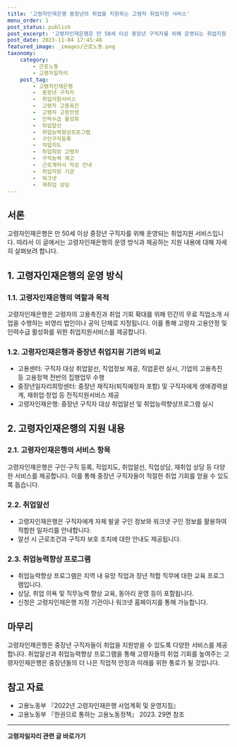 ```yaml
---
title: '고령자인재은행 중장년의 취업을 지원하는 고령자 취업지원 서비스'
menu_order: 1
post_status: publish
post_excerpt: '고령자인재은행은 만 50세 이상 중장년 구직자를 위해 운영되는 취업지원 서비스입니다. 따라서 이 글에서는 고령자인재은행의 운영 방식과 제공하는 지원 내용에 대해 자세히 살펴보려 합니다.'
post_date: 2023-11-04 17:45:46
featured_image: _images/근로노동.png
taxonomy:
    category:
        - 근로노동
        - 고령자일자리
    post_tag:
        - 고령자인재은행
        -  중장년 구직자
        -  취업지원서비스
        -  고령자 고용촉진
        -  고령자 고용안정
        -  인력수급 활성화
        -  취업알선
        -  취업능력향상프로그램
        -  구인구직등록
        -  직업지도
        -  취업희망 고령자
        -  구직능력 제고
        -  근로계약서 작성 안내
        -  취업지원 기관
        -  워크넷
        -  재취업 상담
---
```




## 서론
고령자인재은행은 만 50세 이상 중장년 구직자를 위해 운영되는 취업지원 서비스입니다. 따라서 이 글에서는 고령자인재은행의 운영 방식과 제공하는 지원 내용에 대해 자세히 살펴보려 합니다.

## 1. 고령자인재은행의 운영 방식
### 1.1. 고령자인재은행의 역할과 목적
고령자인재은행은 고령자의 고용촉진과 취업 기회 확대를 위해 민간의 무료 직업소개 사업을 수행하는 비영리 법인이나 공익 단체로 지정됩니다. 이를 통해 고령자 고용안정 및 인력수급 활성화를 위한 취업지원서비스를 제공합니다.

### 1.2. 고령자인재은행과 중장년 취업지원 기관의 비교
- 고용센터: 구직자 대상 취업알선, 직업정보 제공, 직업훈련 실시, 기업의 고용촉진 등 고용정책 전반의 집행업무 수행
- 중장년일자리희망센터: 중장년 재직자(퇴직예정자 포함) 및 구직자에게 생애경력설계, 재취업·창업 등 전직지원서비스 제공
- 고령자인재은행: 중장년 구직자 대상 취업알선 및 취업능력향상프로그램 실시

## 2. 고령자인재은행의 지원 내용
### 2.1. 고령자인재은행의 서비스 항목
고령자인재은행은 구인·구직 등록, 직업지도, 취업알선, 직업상담, 재취업 상담 등 다양한 서비스를 제공합니다. 이를 통해 중장년 구직자들이 적절한 취업 기회를 얻을 수 있도록 돕습니다.

### 2.2. 취업알선
- 고령자인재은행은 구직자에게 자체 발굴 구인 정보와 워크넷 구인 정보를 활용하여 적합한 일자리를 안내합니다.
- 알선 시 근로조건과 구직자 보호 조치에 대한 안내도 제공됩니다.

### 2.3. 취업능력향상 프로그램
- 취업능력향상 프로그램은 지역 내 유망 직업과 장년 적합 직무에 대한 교육 프로그램입니다.
- 상담, 취업 의욕 및 직무능력 향상 교육, 동아리 운영 등이 포함됩니다.
- 신청은 고령자인재은행 지정 기관이나 워크넷 홈페이지를 통해 가능합니다.

## 마무리
고령자인재은행은 중장년 구직자들이 취업을 지원받을 수 있도록 다양한 서비스를 제공합니다. 취업알선과 취업능력향상 프로그램을 통해 고령자들의 취업 기회를 높여주는 고령자인재은행은 중장년들의 더 나은 직업적 안정과 미래를 위한 통로가 될 것입니다.

## 참고 자료
- 고용노동부 『2022년 고령자인재은행 사업계획 및 운영지침』
- 고용노동부 『한권으로 통하는 고용노동정책』 2023. 29면 참조
<!-- wp:separator -->
<hr class="wp-block-separator has-alpha-channel-opacity"/>
<!-- /wp:separator -->

<!-- wp:group {"backgroundColor":"base","layout":{"type":"constrained"}} -->
<div class="wp-block-group has-base-background-color has-background"><!-- wp:paragraph {"align":"center","fontSize":"medium"} -->
<p class="has-text-align-center has-large-font-size"><strong>고령자일자리 관련 글 바로가기</strong></p>
<!-- /wp:paragraph -->


<!-- wp:latest-posts
{"categories":[{"id":10558,"count":19,"description":"","link":"https://uknowlaw.com/category/%ea%b3%a0%eb%a0%b9%ec%9e%90%ec%9d%bc%ec%9e%90%eb%a6%ac/","name":"고령자일자리","slug":"고령자일자리","taxonomy":"category","parent":0,"meta":[],"_links":{"self":[{"href":"https://uknowlaw.com/wp-json/wp/v2/categories/10558"}],"collection":[{"href":"https://uknowlaw.com/wp-json/wp/v2/categories"}],"about":[{"href":"https://uknowlaw.com/wp-json/wp/v2/taxonomies/category"}],"wp:post_type":[{"href":"https://uknowlaw.com/wp-json/wp/v2/posts?categories=10558"}],"curies":[{"name":"wp","href":"https://api.w.org/{rel}","templated":true}]}}],"postsToShow":100,"excerptLength":28,"postLayout":"grid","columns":2,"featuredImageAlign":"left","featuredImageSizeSlug":"large","fontSize":"small"} /--></div>
<!-- /wp:group -->